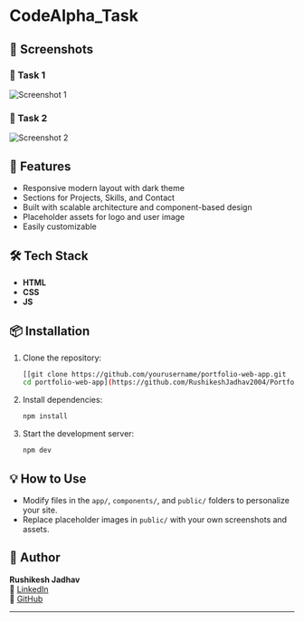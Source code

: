 
# CodeAlpha_Task




## 📸 Screenshots

### 📝 Task 1  
![Screenshot 1](https://github.com/user-attachments/assets/7e3ad1fd-ef7b-4a6a-be7e-11ff88b38194)

### 📝 Task 2  
![Screenshot 2](https://github.com/user-attachments/assets/144a65b7-3ea6-4ac0-a2b7-d3866e012df8)



## 🚀 Features

- Responsive modern layout with dark theme
- Sections for Projects, Skills, and Contact
- Built with scalable architecture and component-based design
- Placeholder assets for logo and user image
- Easily customizable

## 🛠️ Tech Stack

- **HTML**
- **CSS**
- **JS**

## 📦 Installation

1. Clone the repository:
   ```bash
   [[git clone https://github.com/yourusername/portfolio-web-app.git
   cd portfolio-web-app](https://github.com/RushikeshJadhav2004/Portfolio_Design.git)](https://github.com/RushikeshJadhav2004/CodeAlpha_Task.git)
   ```

2. Install dependencies:
   ```bash
   npm install
   ```

3. Start the development server:
   ```bash
   npm dev
   ```

## 💡 How to Use

- Modify files in the `app/`, `components/`, and `public/` folders to personalize your site.
- Replace placeholder images in `public/` with your own screenshots and assets.


## 👤 Author

**Rushikesh Jadhav**  
🔗 [LinkedIn](https://www.linkedin.com/in/rushikeshjadhav2004)  
🐙 [GitHub](https://github.com/RushikeshJadhav2004)

---


